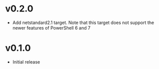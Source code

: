 # v0.2.0

* Add netstandard2.1 target. Note that this target does not support the newer features of PowerShell 6 and 7

# v0.1.0

* Initial release

